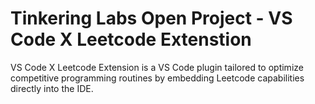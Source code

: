 # Tinkering Labs Open Project - VS Code X Leetcode Extenstion
VS Code X Leetcode Extension is a VS Code plugin tailored to optimize competitive programming routines by embedding Leetcode capabilities directly into the IDE.
